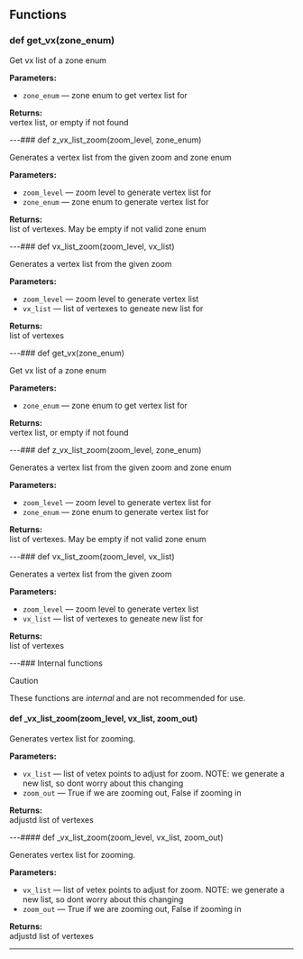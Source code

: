 ## Functions

### def get_vx(zone_enum)

Get vx list of a zone enum

**Parameters:**
- `zone_enum` &mdash; zone enum to get vertex list for


**Returns:**<br>
vertex list, or empty if not found

---### def z_vx_list_zoom(zoom_level, zone_enum)

Generates a vertex list from the given zoom and zone enum

**Parameters:**
- `zoom_level` &mdash; zoom level to generate vertex list for
- `zone_enum` &mdash; zone enum to generate vertex list for


**Returns:**<br>
list of vertexes. May be empty if not valid zone enum

---### def vx_list_zoom(zoom_level, vx_list)

Generates a vertex list from the given zoom

**Parameters:**
- `zoom_level` &mdash; zoom level to generate vertex list
- `vx_list` &mdash; list of vertexes to geneate new list for


**Returns:**<br>
list of vertexes

---### def get_vx(zone_enum)

Get vx list of a zone enum

**Parameters:**
- `zone_enum` &mdash; zone enum to get vertex list for


**Returns:**<br>
vertex list, or empty if not found

---### def z_vx_list_zoom(zoom_level, zone_enum)

Generates a vertex list from the given zoom and zone enum

**Parameters:**
- `zoom_level` &mdash; zoom level to generate vertex list for
- `zone_enum` &mdash; zone enum to generate vertex list for


**Returns:**<br>
list of vertexes. May be empty if not valid zone enum

---### def vx_list_zoom(zoom_level, vx_list)

Generates a vertex list from the given zoom

**Parameters:**
- `zoom_level` &mdash; zoom level to generate vertex list
- `vx_list` &mdash; list of vertexes to geneate new list for


**Returns:**<br>
list of vertexes

---### Internal functions

> [!CAUTION]
> These functions are *internal* and are not recommended for use.

#### def _vx_list_zoom(zoom_level, vx_list, zoom_out)

Generates vertex list for zooming.

**Parameters:**
- `vx_list` &mdash; list of vetex points to adjust for zoom. NOTE: we generate a new list, so dont worry about this changing
- `zoom_out` &mdash; True if we are zooming out, False if zooming in


**Returns:**<br>
adjustd list of vertexes

---#### def _vx_list_zoom(zoom_level, vx_list, zoom_out)

Generates vertex list for zooming.

**Parameters:**
- `vx_list` &mdash; list of vetex points to adjust for zoom. NOTE: we generate a new list, so dont worry about this changing
- `zoom_out` &mdash; True if we are zooming out, False if zooming in


**Returns:**<br>
adjustd list of vertexes

---